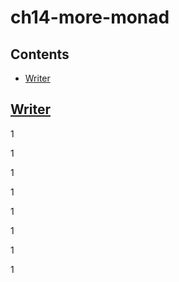 # ch14-more-monad

## Contents
- [Writer](#Writer)


## [Writer](./app/Writer.hs)




1

1

1


1


1

1

1

1